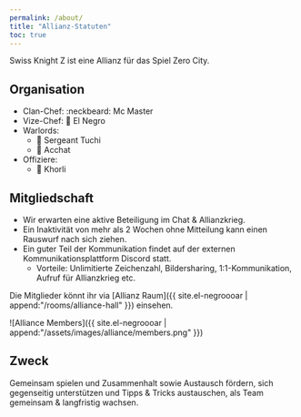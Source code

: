 ```yaml
---
permalink: /about/
title: "Allianz-Statuten"
toc: true
---
```


Swiss Knight Z ist eine Allianz für das Spiel Zero City.

## Organisation

- Clan-Chef: :neckbeard: Mc Master
- Vize-Chef: :cop: El Negro
- Warlords:
  - :punch: Sergeant Tuchi
  - :muscle: Acchat
- Offiziere:
  -  :loudspeaker: Khorli


## Mitgliedschaft

- Wir erwarten eine aktive Beteiligung im Chat & Allianzkrieg.
- Ein Inaktivität von mehr als 2 Wochen ohne Mitteilung kann einen Rauswurf nach sich ziehen.
- Ein guter Teil der Kommunikation findet auf der externen Kommunikationsplattform Discord statt. 
  - Vorteile: Unlimitierte Zeichenzahl, Bildersharing, 1:1-Kommunikation, Aufruf für Allianzkrieg etc.

Die Mitglieder könnt ihr via [Allianz Raum]({{ site.el-negroooar | append:"/rooms/alliance-hall" }}) einsehen.

![Alliance Members]({{ site.el-negroooar | append:"/assets/images/alliance/members.png" }})

## Zweck

Gemeinsam spielen und Zusammenhalt sowie Austausch fördern, sich gegenseitig unterstützen und Tipps & Tricks austauschen, als Team gemeinsam & langfristig wachsen.

